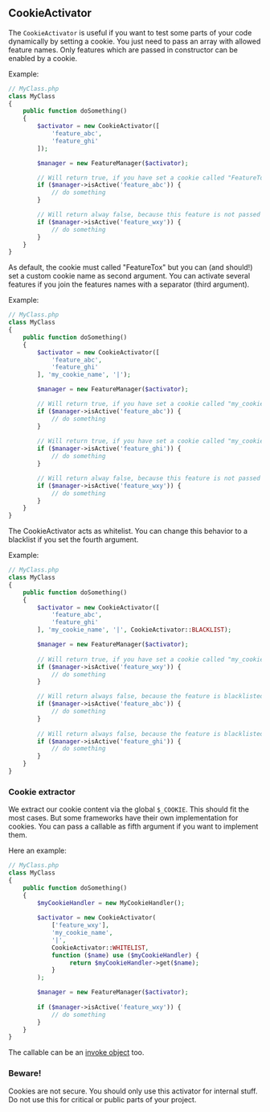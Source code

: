 CookieActivator
-------------------------
The `CookieActivator` is useful if you want to test some parts of your code dynamically by setting a cookie. 
You just need to pass an array with allowed feature names. Only features which are passed in constructor can be enabled
by a cookie. 

Example:

```php
// MyClass.php
class MyClass
{
    public function doSomething()
    {
        $activator = new CookieActivator([
            'feature_abc',
            'feature_ghi'
        ]);

        $manager = new FeatureManager($activator);

        // Will return true, if you have set a cookie called "FeatureTox" with value "feature_abc")
        if ($manager->isActive('feature_abc')) {
            // do something
        }

        // Will return alway false, because this feature is not passed to cookie activator
        if ($manager->isActive('feature_wxy')) {
            // do something
        }
    }
}
```

As default, the cookie must called "FeatureTox" but you can (and should!) set a custom cookie name as second argument.
You can activate several features if you join the features names with a separator (third argument).

Example:

 ```php
 // MyClass.php
 class MyClass
 {
     public function doSomething()
     {
         $activator = new CookieActivator([
             'feature_abc',
             'feature_ghi'
         ], 'my_cookie_name', '|');
 
         $manager = new FeatureManager($activator);
 
         // Will return true, if you have set a cookie called "my_cookie_name" with value "feature_abc|feature_ghi")
         if ($manager->isActive('feature_abc')) {
             // do something
         }
         
         // Will return true, if you have set a cookie called "my_cookie_name" with value "feature_abc|feature_ghi")
         if ($manager->isActive('feature_ghi')) {
             // do something
         }
 
         // Will return alway false, because this feature is not passed to cookie activator
         if ($manager->isActive('feature_wxy')) {
             // do something
         }
     }
 }
 ```
 
The CookieActivator acts as whitelist. You can change this behavior to a blacklist if you set the fourth argument.
 
 Example:
 
  ```php
  // MyClass.php
  class MyClass
  {
      public function doSomething()
      {
          $activator = new CookieActivator([
              'feature_abc',
              'feature_ghi'
          ], 'my_cookie_name', '|', CookieActivator::BLACKLIST);
  
          $manager = new FeatureManager($activator);
          
          // Will return true, if you have set a cookie called "my_cookie_name" with value "feature_wxy|feature_ghi")
          if ($manager->isActive('feature_wxy')) {
              // do something
          }
  
          // Will return always false, because the feature is blacklisted
          if ($manager->isActive('feature_abc')) {
              // do something
          }
          
          // Will return always false, because the feature is blacklisted
          if ($manager->isActive('feature_ghi')) {
              // do something
          }
      }
  }
  ```
  
 ### Cookie extractor
 We extract our cookie content via the global `$_COOKIE`. This should fit the most cases. But some frameworks have their own
 implementation for cookies. You can pass a callable as fifth argument if you want to implement them.
 
Here an example:

   ```php
   // MyClass.php
   class MyClass
   {
       public function doSomething()
       {
           $myCookieHandler = new MyCookieHandler();
       
           $activator = new CookieActivator(
               ['feature_wxy'],
               'my_cookie_name', 
               '|',
               CookieActivator::WHITELIST,
               function ($name) use ($myCookieHandler) {
                    return $myCookieHandler->get($name);
               }
           );
   
           $manager = new FeatureManager($activator);
           
           if ($manager->isActive('feature_wxy')) {
               // do something
           }
       }
   }
   ```
 
 The callable can be an [invoke object](https://www.php.net/manual/en/language.oop5.magic.php#object.invoke) too.
 
 ### Beware!
 Cookies are not secure. You should only use this activator for internal stuff. Do not use this for critical or public parts
 of your project.